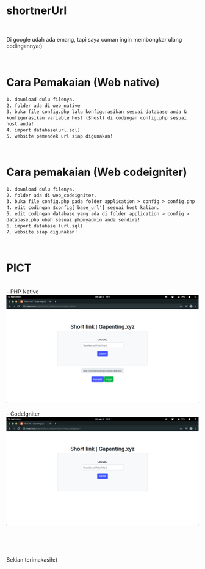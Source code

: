 # shortnerUrl

<br>

Di google udah ada emang, tapi saya cuman ingin membongkar ulang codingannya:)

<br>

# Cara Pemakaian (Web native)

```
1. download dulu filenya.
2. folder ada di web_native
3. buka file config.php lalu konfigurasikan sesuai database anda & konfigurasikan variable host ($host) di codingan config.php sesuai host anda!
4. import database(url.sql)
5. website pemendek url siap digunakan!
```

<br>

# Cara pemakaian (Web codeigniter)

```
1. download dulu filenya.
2. folder ada di web_codeigniter.
3. buka file config.php pada folder application > config > config.php
4. edit codingan $config['base_url'] sesuai host kalian.
5. edit codingan database yang ada di folder application > config > database.php ubah sesuai phpmyadmin anda sendiri!
6. import database (url.sql)
7. website siap digunakan!
```

<br>

# PICT

<br>
- PHP Native
<img src='1.png' alt>
<br>
<br>
- CodeIgniter
<img src='2.png' alt>


<br><br><br>

Sekian terimakasih:)



